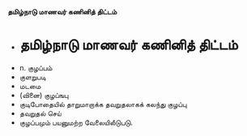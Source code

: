 **தமிழ்நாடு மாணவர் கணினித் திட்டம்**
- # தமிழ்நாடு மாணவர் கணினித் திட்டம்
- n. குழப்பம்
- குளறுபடி
- மடமை
- (வினை) குழப்ஙபு
- குடிபோதையில் தாறுமாறாக்க தவறுதலாகக் கலந்து குழப்பு
- தவறுதல் செய்
- குழப்பமும் பயனுமற்ற வேலையிலீடுபடு.


